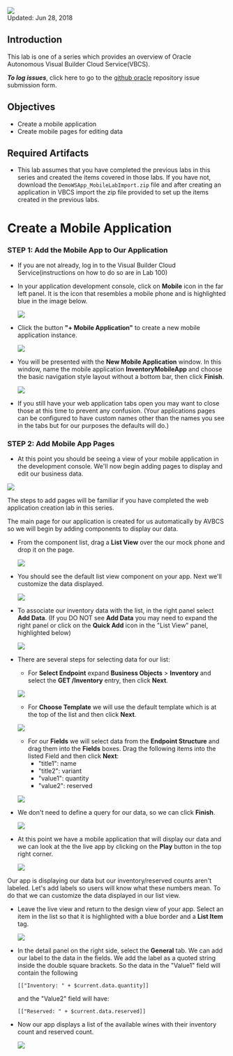 ![](images/Picture-Title.png)  
Updated: Jun 28, 2018

## Introduction

This lab is one of a series which provides an overview of Oracle Autonomous Visual Builder Cloud Service(VBCS).

**_To log issues_**, click here to go to the [github oracle](https://github.com/oracle/learning-library/issues/new) repository issue submission form.

## Objectives

- Create a mobile application
- Create mobile pages for editing data

## Required Artifacts

- This lab assumes that you have completed the previous labs in this series and created the items covered in those labs. If you have not, download the `DemoWSApp_MobileLabImport.zip` file and after creating an application in VBCS import the zip file provided to set up the items created in the previous labs.

# Create a Mobile Application

### **STEP 1**: Add the Mobile App to Our Application

- If you are not already, log in to the Visual Builder Cloud Service(instructions on how to do so are in Lab 100)

- In your application development console, click on **Mobile** icon in the far left panel. It is the icon that resembles a mobile phone and is highlighted blue in the image below.

  ![](images/300/moblieIcon.png)

- Click the button **"+ Mobile Application"** to create a new mobile application instance.

  ![](images/300/createMobileApp.png)

- You will be presented with the **New Mobile Application** window. In this window, name the mobile application **InventoryMobileApp** and choose the basic navigation style layout without a bottom bar, then click **Finish**.

  ![](images/300/newMobileApp.png)

- If you still have your web application tabs open you may want to close those at this time to prevent any confusion. (Your applications pages can be configured to have custom names other than the names you see in the tabs but for our purposes the defaults will do.)

### **STEP 2**: Add Mobile App Pages

- At this point you should be seeing a view of your mobile application in the development console. We'll now begin adding pages to display and edit our business data.

![](images/300/mobileView.png)

The steps to add pages will be familiar if you have completed the web application creation lab in this series.

The main page for our application is created for us automatically by AVBCS so we will begin by adding components to display our data.

- From the component list, drag a **List View** over the our mock phone and drop it on the page.

  ![](images/300/mobileListComponent.png)

- You should see the default list view component on your app. Next we'll customize the data displayed.

  ![](images/300/mobileListDefault.png)

- To associate our inventory data with the list, in the right panel select **Add Data**. (If you DO NOT see **Add Data** you may need to expand the right panel or click on the **Quick Add** icon in the "List View" panel, highlighted below)

  ![](images/300/addPage.png)

- There are several steps for selecting data for our list:

  - For **Select Endpoint** expand **Business Objects** > **Inventory** and select the **GET /Inventory** entry, then click **Next**.

  ![](images/300/inventoryEndpoint.png)

  - For **Choose Template** we will use the default template which is at the top of the list and then click **Next**.

  ![](images/300/defaultTemplate.png)

  - For our **Fields** we will select data from the **Endpoint Structure** and drag them into the **Fields** boxes. Drag the following items into the listed Field and then click **Next**:
    - "title1": name
    - "title2": variant
    - "value1": quantity
    - "value2": reserved

  ![](images/300/dataFields.png)

- We don't need to define a query for our data, so we can click **Finish**.

  ![](images/300/mobileData.png)

- At this point we have a mobile application that will display our data and we can look at the the live app by clicking on the **Play** button in the top right corner.

  ![](images/300/mobileLive.png)

Our app is displaying our data but our inventory/reserved counts aren't labeled. Let's add labels so users will know what these numbers mean. To do that we can customize the data displayed in our list view.

- Leave the live view and return to the design view of your app. Select an item in the list so that it is highlighted with a blue border and a **List Item** tag.

  ![](images/100/listItem.png)

- In the detail panel on the right side, select the **General** tab. We can add our label to the data in the fields. We add the label as a quoted string inside the double square brackets. So the data in the "Value1" field will contain the following

  `[["Inventory: " + $current.data.quantity]]`

  and the "Value2" field will have:

  `[["Reserved: " + $current.data.reserved]]`

* Now our app displays a list of the available wines with their inventory count and reserved count.

  ![](images/300/countsLabeled.png)
